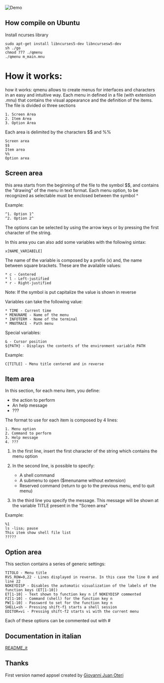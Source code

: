 ![Demo](https://raw.githubusercontent.com/teopost/qmenu/master/qmenu.gif)

How compile on Ubuntu
---

 Install ncurses library

    sudo apt-get install libncurses5-dev libncursesw5-dev
    sh ./go
    chmod 777 ./qmenu
    ./qmenu m_main.mnu

# How it works:
how it works:
qmenu allows to create menus for interfaces and characters in an easy and intuitive way.
Each menu in defined in a file (with extenision .mnu) that contains  the visual appearance and the definition of the items.
The file is divided oi three sections

    1. Screen Area
    2. Item Area
    3. Option Area

Each area is delimited by the characters $$ and %%



    Screen area
    $$
    Item area
    %%
    Option area

## Screen area
this area starts from the beginning of the file to the symbol $$, and contains the "drawing" of the  menu in text format.
Each menu option, to be recognized as selectable must be enclosed between the symbol ^

Example:

    ^1. Option 1^
    ^2. Option 2^

The options can be selected by using the arrow keys or by pressing the first character of the string.

In this area you can also add some variables with the following sintax:

    x[NAME_VARIABILE]


The name of the variable is composed by a prefix (x) and, the name between square brackets. These are the available values:

    * c - Centered
    * l - Left-justified
    * r - Right-justified

Note: If the symbol is put capitalize the value is shown in reverse

Variables can take the following value:

    * TIME - Current time
    * MENUNAME - Name of the menu
    * INFOTERM - Nome of the terminal
    * MNUTRACE - Path menu

Special variables:

    & - Cursor position
    ${PATH} - Displays the contents of the environment variable PATH

Example:

	C[TITLE] - Menu title centered and in reverse
	
## Item area
In this section, for each menu item, you define:

* the action to perform
* An help message
* ???

The format to use for each item is composed by 4 lines:

    1. Menu option
    2. Command to perform
    3. Help message
    4. ???


1. In the first line, insert the first character of the string which contains the menu option
2. In the second line, is possible to specify:

    * A shell command
    * A submenu to open ($menuname without extension)
    * Reserved command (return to go to the previous menu, end to quit menu) 

3. In the third line you specify the message.
This message will be shown at the variable TITLE present in the "Screen area"

Example:

    %1
    ls -lisa; pause
    This item show shell file list
    ?????


## Option area
This section contains a series of generic settings:

    TITOLO - Menu title
    RVS_ROW=0,22 - Lines displayed in reverse. In this case the line 0 and line 22
    NOKEYDISP - Disables the automatic visualization of the labels of the function keys (ET[1-10])
    ET[1-10] - Text shown to function key n if NOKEYDISP commented
    FZ[1-10] - Command (shell) for the function key n
    PW[1-10] - Password to set for the function key n
    SHELL=sh - Pressing shift-f1 starts a shell session
    EDITOR=vi - Pressing shift-f2 starts vi with the current menu
    
Each of these options can be commented out with #


Documentation in italian
---
[README_it](README_it.md)

Thanks
---
First version named appsel created by  [Giovanni Juan Oteri](https://twitter.com/giovannioteri)



